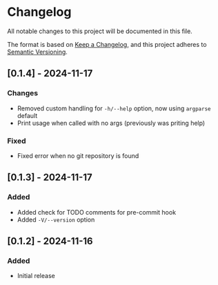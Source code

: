 # Changelog

All notable changes to this project will be documented in this file.

The format is based on [Keep a Changelog](https://keepachangelog.com/en/1.0.0/),
and this project adheres to [Semantic Versioning](https://semver.org/spec/v2.0.0.html).

## [0.1.4] - 2024-11-17

### Changes

- Removed custom handling for `-h/--help` option, now using `argparse` default
- Print usage when called with no args (previously was priting help)

### Fixed

- Fixed error when no git repository is found

## [0.1.3] - 2024-11-17

### Added

- Added check for TODO comments for pre-commit hook
- Added `-V/--version` option

## [0.1.2] - 2024-11-16

### Added

- Initial release

